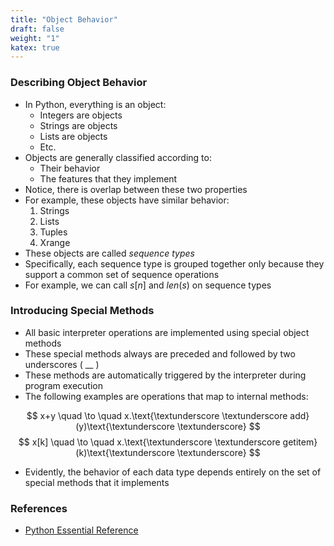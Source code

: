 ```yaml
---
title: "Object Behavior"
draft: false
weight: "1"
katex: true
---
```


### Describing Object Behavior
- In Python, everything is an object:
	- Integers are objects
	- Strings are objects
	- Lists are objects
	- Etc.
- Objects are generally classified according to:
	- Their behavior
	- The features that they implement
- Notice, there is overlap between these two properties
- For example, these objects have similar behavior:
	1. Strings
	2. Lists
	3. Tuples
	4. Xrange
- These objects are called *sequence types*
- Specifically, each sequence type is grouped together only because they support a common set of sequence operations
- For example, we can call $s[n]$ and $len(s)$ on sequence types

### Introducing Special Methods
- All basic interpreter operations are implemented using special object methods
- These special methods always are preceded and followed by two underscores ( __ )
- These methods are automatically triggered by the interpreter during program execution
- The following examples are operations that map to internal methods:

$$ x+y \quad \to \quad x.\text{\textunderscore \textunderscore add}(y)\text{\textunderscore \textunderscore} $$
$$ x[k] \quad \to \quad x.\text{\textunderscore \textunderscore getitem}(k)\text{\textunderscore \textunderscore} $$

- Evidently, the behavior of each data type depends entirely on the set of special methods that it implements

### References
- [Python Essential Reference](http://index-of.co.uk/Python/Python%20Essential%20Reference,%20Fourth%20Edition.pdf)
